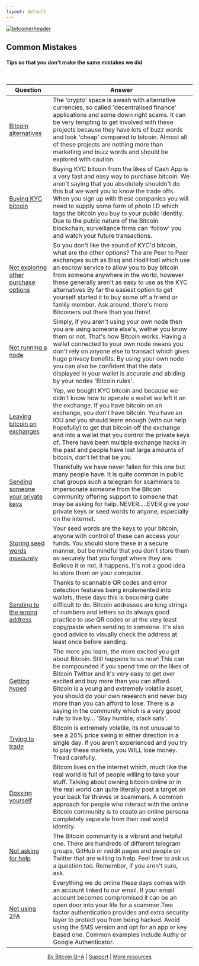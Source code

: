 ```yaml
---
layout: default
---
```


[![bitcoinerheader](https://bitcoiner.guide/qna/assets/images/qna.png)](https://bitcoiner.guide/qna)

## Common Mistakes

#### Tips so that you don't make the same mistakes we did

<br/>


| Question                                                   | Answer                                                                             |
|------------------------------------------------------------|------------------------------------------------------------------------------------|  
| [Bitcoin alternatives]() | The 'crypto' space is awash with alternative currencies, so called 'decentralised finance' applications and some down right scams. It can be very tempting to get involved with these projects because they have lots of buzz words and look 'cheap' compared to bitcoin. Almost all of these projects are nothing more than marketing and buzz words and should be explored with caution. |
| [Buying KYC bitcoin]() | Buying KYC bitcoin from the likes of Cash App is a very fast and easy way to purchase bitcoin. We aren't saying that you absolutely shouldn't do this but we want you to know the trade offs. When you sign up with these companies you will need to supply some form of photo I.D which tags the bitcoin you buy to your public identity. Due to the public nature of the Bitcoin blockchain, surveillance firms can 'follow' you and watch your future transactions. |
| [Not exploring other purchase options]() | So you don't like the sound of KYC'd bitcoin, what are the other options? The are Peer to Peer exchanges such as Bisq and HodlHodl which use an escrow service to allow you to buy bitcoin from someone anywhere in the world, however these generally aren't as easy to use as the KYC alternatives By far the easiest option to get yourself started it to buy some off a friend or family member. Ask around, there's more Bitcoiners out there than you think! |
| [Not running a node]() | Simply, if you aren't using your own node then you are using someone else's, wether you know them or not. That's how Bitcoin works. Having a wallet connected to your own node means you don't rely on anyone else to transact which gives huge privacy benefits. By using your own node you can also be confident that the data displayed in your wallet is accurate and abiding by your nodes 'Bitcoin rules'. |
| [Leaving bitcoin on exchanges]() |  Yep, we bought KYC bitcoin and because we didn't know how to operate a wallet we left it on the exchange. If you have bitcoin on an exchange, you don't have bitcoin. You have an IOU and you should learn enough (with our help hopefully) to get that bitcoin off the exchange and into a wallet that you control the private keys of. There have been multiple exchange hacks in the past and people have lost large amounts of bitcoin, don't let that be you. |
| [Sending someone your private keys]() | Thankfully we have never fallen for this one but many people have. It is quite common in public chat groups such a telegram for scammers to impersonate someone from the Bitcoin community offering support to someone that may be asking for help. NEVER.....EVER give your private keys or seed words to anyone, especially on the internet. |
| [Storing seed words insecurely]() | Your seed words are the keys to your bitcoin, anyone with control of these can access your funds. You should store these in a secure manner, but be mindful that you don't store them so securely that you forget where they are. Believe it or not, it happens. It's not a good idea to store them on your computer. |
| [Sending to the wrong address]() | Thanks to scannable QR codes and error detection features being implemented into wallets, these days this is becoming quite difficult to do. Bitcoin addresses are long strings of numbers and letters so its always good practice to use QR codes or at the very least copy/paste when sending to someone. It's also good advice to visually check the address at least once before sending. |
| [Getting hyped]() | The more you learn, the more excited you get about Bitcoin. Still happens to us now! This can be compounded if you spend time on the likes of Bitcoin Twitter and it's very easy to get over excited and buy more than you can afford. Bitcoin is a young and extremely volatile asset, you should do your own research and never buy more than you can afford to lose. There is a saying in the community which is a very good rule to live by... 'Stay humble, stack sats'. |
| [Trying to trade]() | Bitcoin is extremely volatile, its not unusual to see a 20% price swing in either direction in a single day. If you aren't experienced and you try to play these markets, you WILL lose money. Tread carefully. |
| [Doxxing yourself]() | Bitcoin lives on the internet which, much like the real world is full of people willing to take your stuff. Talking about owning bitcoin online or in the real world can quite literally post a target on your back for thieves or scammers. A common approach for people who interact with the online Bitcoin community is to create an online persona completely separate from their real world identity. |
| [Not asking for help]() | The Bitcoin community is a vibrant and helpful one. There are hundreds of different telegram groups, GitHub or reddit pages and people on Twitter that are willing to help. Feel free to ask us a question too. Remember, if you aren't sure, ask. |
| [Not using 2FA]() | Everything we do online these days comes with an account linked to our email. If your email account becomes compromised it can be an open door into your life for a scammer.Two factor authentication provides and extra security layer to protect you from being hacked. Avoid using the SMS version and opt for an app or key based one. Common examples include Authy or Google Authenticator. |   
    
    
<p align="center">
  <a href="https://twitter.com/BitcoinQ_A">By Bitcoin Q+A</a> |
  <a href="https://bqa.duckdns.org:20486/apps/96ZvtoJQr9bz5QyeDoUfhkmNTLZ/pos">Support</a> |
  <a href="https://bitcoiner.guide">More resources</a>
  <br><br>
</p>

